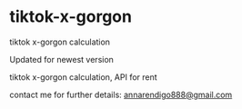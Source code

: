 # tiktok-x-gorgon
tiktok x-gorgon calculation

Updated for newest version


tiktok x-gorgon calculation, API for rent

contact me for further details: annarendigo888@gmail.com
